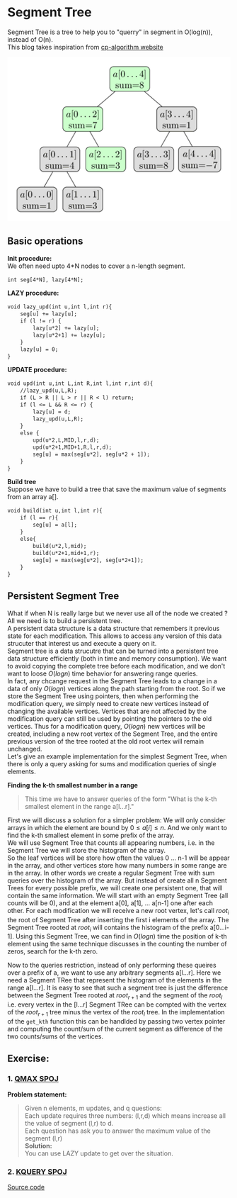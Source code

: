 # Segment Tree  
Segment Tree is a tree to help you to "querry" in segment in O(log(n)), instead of O(n).  
This blog takes inspiration from [cp-algorithm website](https://cp-algorithms.com/data_structures/segment_tree.html#counting-zero-search-kth)  

![sum-segment-tree-update](sum-segment-tree-update.png)    
## **Basic operations**  
**Init procedure:**  
We often need upto 4*N nodes to cover a n-length segment.  
```
int seg[4*N], lazy[4*N];
```
**LAZY procedure:**    
```
void lazy_upd(int u,int l,int r){
	seg[u] += lazy[u];
	if (l != r) {
		lazy[u*2] += lazy[u];
		lazy[u*2+1] += lazy[u];
	}
	lazy[u] = 0;
}
```
**UPDATE procedure:**  

```
void upd(int u,int L,int R,int l,int r,int d){
	//lazy_upd(u,L,R);
	if (L > R || L > r || R < l) return; 
	if (l <= L && R <= r) {
		lazy[u] = d;
		lazy_upd(u,L,R);
	}
	else {
		upd(u*2,L,MID,l,r,d);
		upd(u*2+1,MID+1,R,l,r,d);
		seg[u] = max(seg[u*2], seg[u*2 + 1]);
	}
}
```  
**Build tree**  
Suppose we have to build a tree that save the maximum value of segments from an array a[].  
```
void build(int u,int l,int r){
    if (l == r){
        seg[u] = a[l];
    }
    else{
        build(u*2,l,mid);
        build(u*2+1,mid+1,r);
        seg[u] = max(seg[u*2], seg[u*2+1]);
    }
}
```
## Persistent Segment Tree  
What if when N is really large but we never use all of the node we created ?  
All we need is to build a persistent tree.  
A persistent data structure is a data structure that remembers it previous state for each modification. This allows to access any version of this data strucuter that interest us and execute a query on it.  
Segment tree is a data strucutre that can be turned into a persistent tree data structure efficiently (both in time and memory consumption). We want to avoid copying the complete tree before each modification, and we don't want to loose $O(log{n})$ time behavior for answering range queries.  
In fact, any chcange request in the Segment Tree leads to a change in a data of only $O(log{n})$ vertices along the path starting from the root. So if we store the Segment Tree using pointers, then when performing the modification query, we simply need to create new vertices instead of changing the available vertices. Vertices that are not affected by the modification query can still be used by pointing the pointers to the old vertices. Thus for a modification query, $O(log{n})$ new vertices will be created, including a new root vertex of the Segment Tree, and the entire previous version of the tree rooted at the old root vertex will remain unchanged.  
Let's give an example implementation for the simplest Segment Tree, when there is only a query asking for sums and modification queries of single elements.  

**Finding the k-th smallest number in a range**  
> This time we have to answer queries of the form "What is the k-th smallest element in the range a[l...r]."  

First we will discuss a solution for a simpler problem: We will only consider arrays in which the element are bound by $0 \leq a[i] \leq n$. And we only want to find the k-th smallest element in some prefix of the array.  
We will use Segment Tree that counts all appearing numbers, i.e. in the Segment Tree we will store the histogram of the array.  
So the leaf vertices will be store how often the values 0 ... n-1 will be appear in the array, and other vertices store how many numbers in some range are in the array. In other words we create a regular Segment Tree with sum queries over the histogram of the array. But instead of create all n Segment Trees for every possible prefix, we will create one persistent one, that will contain the same information. We will start with an empty Segment Tree (all counts will be 0), and at the element a[0], a[1], ... a[n-1] one after each other. For each modification we will receive a new root vertex, let's call $root_i$ the root of Segment Tree after inserting the first i elements of the array. The Segment Tree rooted at $root_i$ will contains the histogram of the prefix a[0...i-1]. Using this Segment Tree, we can find in $O(log{n})$ time the position of k-th element using the same technique discusses in the counting the number of zeros, search for the k-th zero.  

Now to the queries restriction, instead of only performing these queires over a prefix of a, we want to use any arbitrary segments a[l...r]. Here we need a Segment TRee that represent the histogram of the elements in the range a[l...r]. It is easy to see that such a segment tree is just the difference between the Segment Tree rooted at $root_{r+1}$ and the segment of the $root_l$ i.e. every vertex in the [l...r] Segment TRee can be compted with the vertex of the $root_{r+1}$ tree minus the vertex of the $root_l$ tree. In the implementation of the `get_kth` function this can be handlded by passing two vertex pointer and computing the count/sum of the current segment as difference of the two counts/sums of the vertices.  
 


## Exercise:  
### 1. **[QMAX SPOJ](https://vn.spoj.com/problems/QMAX/)**  
**Problem statement:**  
> Given n elements, m updates, and q questions:  
Each update requires three numbers: (l,r,d) which means increase all the value of segment (l,r) to d.  
Each question has ask you to answer the maximum value of the segment (l,r)  
**Solution:**  
You can use LAZY update to get over the situation.  
### 2. **[KQUERY SPOJ](https://vn.spoj.com/problems/KQUERY/)**  
[Source code](./KQUERY.cpp)  

